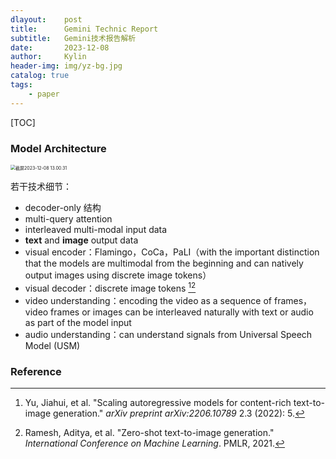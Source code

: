 ```yaml
---
dlayout:    post
title:      Gemini Technic Report
subtitle:   Gemini技术报告解析
date:       2023-12-08
author:     Kylin
header-img: img/yz-bg.jpg
catalog: true
tags:
    - paper
---
```




[TOC]

### Model Architecture

<img src="http://kylinhub.oss-cn-shanghai.aliyuncs.com/uPic/20231208130043.png" alt="截屏2023-12-08 13.00.31" style="zoom:50%;" />

若干技术细节：

- decoder-only 结构
- multi-query attention
- interleaved multi-modal input data
- **text** and **image** output data
- visual encoder：Flamingo，CoCa，PaLI（with the important distinction that the models are multimodal from the beginning and can natively output images using discrete image tokens）
- visual decoder：discrete image tokens [^2][^3]
- video understanding：encoding the video as a sequence of frames，video frames or images can be interleaved naturally with text or audio as part of the model input
- audio understanding：can understand signals from Universal Speech Model (USM) 





### Reference

[^1]: Gemini: A Family of Highly Capable Multimodal Models
[^2]: Yu, Jiahui, et al. "Scaling autoregressive models for content-rich text-to-image generation." *arXiv preprint arXiv:2206.10789* 2.3 (2022): 5.
[^3]: Ramesh, Aditya, et al. "Zero-shot text-to-image generation." *International Conference on Machine Learning*. PMLR, 2021.
